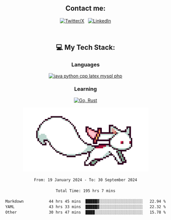 

<div align="center">

## Contact me:

[![Twitter/X](https://skillicons.dev/icons?i=twitter)](https://twitter.com/erikskopp) &nbsp;
[![LinkedIn](https://skillicons.dev/icons?i=linkedin)](www.linkedin.com/in/erik-skopp) 

<div align="center">
<br>

## 💻 My Tech Stack:

### Languages

[![java python cpp latex mysql php](https://skillicons.dev/icons?i=java,python,cpp,latex,mysql,php)](https://skillicons.dev)

### Learning

[![Go, Rust](https://skillicons.dev/icons?i=go,rust)](https://skillicons.dev)

<center>

<img src="kyubey.gif" alt="Alt-Text" title="" >

</center>


<!--START_SECTION:waka-->

```txt
From: 19 January 2024 - To: 30 September 2024

Total Time: 195 hrs 7 mins

Markdown           44 hrs 45 mins  █████▓░░░░░░░░░░░░░░░░░░░   22.94 %
YAML               43 hrs 33 mins  █████▓░░░░░░░░░░░░░░░░░░░   22.32 %
Other              30 hrs 47 mins  ████░░░░░░░░░░░░░░░░░░░░░   15.78 %
```

<!--END_SECTION:waka-->
